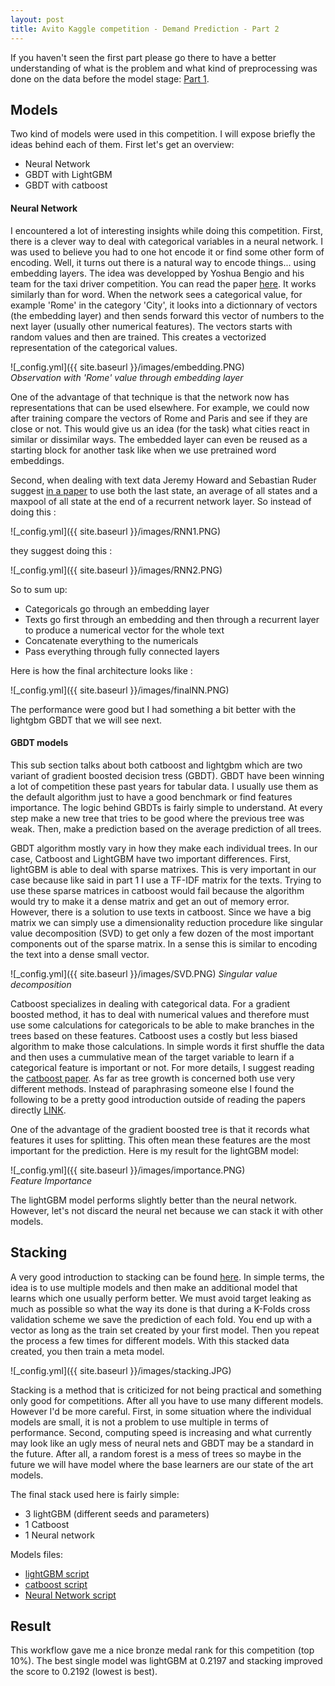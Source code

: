 ```yaml
---
layout: post
title: Avito Kaggle competition - Demand Prediction - Part 2
---
```


If you haven't seen the first part please go there to have a better understanding of what is the problem and what kind
of preprocessing was done on the data before the model stage: [Part 1](https://arroqc.github.io/Avito-Demand-Prediction-Part-1/).

## Models

Two kind of models were used in this competition. I will expose briefly the ideas behind each of them. First let's get an overview:
* Neural Network 
* GBDT with LightGBM 
* GBDT with catboost

#### Neural Network

I encountered a lot of interesting insights while doing this competition. First, there is a clever way to deal with categorical variables
in a neural network. I was used to believe you had to one hot encode it or find some other form of encoding. Well, it turns out there
is a natural way to encode things... using embedding layers. The idea was developped by Yoshua Bengio and his team for the taxi driver competition.
You can read the paper [here](https://arxiv.org/pdf/1508.00021.pdf). It works similarly than for word. When the network sees a categorical
value, for example 'Rome' in the category 'City', it looks into a dictionnary of vectors (the embedding layer) and then sends forward this 
vector of numbers to the next layer (usually other numerical features). The vectors starts with random values and then are trained. This creates
a vectorized representation of the categorical values.
 
![_config.yml]({{ site.baseurl }}/images/embedding.PNG)  
*Observation with 'Rome' value through embedding layer*

One of the advantage of that technique is that the network now has representations that can be used elsewhere. For example, we could now after training
compare the vectors of Rome and Paris and see if they are close or not. This would give us an idea (for the task) what cities react in similar
or dissimilar ways. The embedded layer can even be reused as a starting block for another task like when we use pretrained word embeddings.

Second, when dealing with text data Jeremy Howard and Sebastian Ruder suggest [in a paper](https://arxiv.org/pdf/1801.06146.pdf) to use both the last state,
an average of all states and a maxpool of all state at the end of a recurrent network layer. So instead of doing this :

![_config.yml]({{ site.baseurl }}/images/RNN1.PNG)  

they suggest doing this :

![_config.yml]({{ site.baseurl }}/images/RNN2.PNG)  

So to sum up:
* Categoricals go through an embedding layer
* Texts go first through an embedding and then through a recurrent layer to produce a numerical vector for the whole text
* Concatenate everything to the numericals
* Pass everything through fully connected layers  

Here is how the final architecture looks like :

![_config.yml]({{ site.baseurl }}/images/finalNN.PNG)  

The performance were good but I had something a bit better with the lightgbm GBDT that we will see next.

#### GBDT models

This sub section talks about both catboost and lightgbm which are two variant of gradient boosted decision tress (GBDT). GBDT have been winning 
a lot of competition these past years for tabular data. I usually use them as the default algorithm just to have a good benchmark or find
features importance. The logic behind GBDTs is fairly simple to understand. At every step make a new tree that tries to be good where the previous tree
was weak. Then, make a prediction based on the average prediction of all trees.

GBDT algorithm mostly vary in how they make each individual trees. In our case, Catboost and LightGBM have two important differences. First,
lightGBM is able to deal with sparse matrixes. This is very important in our case because like said in part 1 I use a TF-IDF matrix for the texts. 
Trying to use these sparse matrices in catboost would fail because the algorithm would try to make it a dense matrix and get an out of memory error.
However, there is a solution to use texts in catboost. Since we have a big matrix we can simply use a dimensionality reduction procedure like
singular value decomposition (SVD) to get only a few dozen of the most important components out of the sparse matrix. In a sense this is similar to encoding the text into a dense small vector.

![_config.yml]({{ site.baseurl }}/images/SVD.PNG)
*Singular value decomposition*

Catboost specializes in dealing with categorical data. For a gradient boosted method, it has to deal with numerical values and therefore
must use some calculations for categoricals to be able to make branches in the trees based on these features. Catboost uses a costly but less biased
algorithm to make those calculations. In simple words it first shuffle the data and then uses a cummulative mean of the target variable to 
learn if a categorical feature is important or not. For more details, I suggest reading the [catboost paper](http://learningsys.org/nips17/assets/papers/paper_11.pdf). As far as tree growth is concerned both use very different methods. Instead of paraphrasing someone else I found the following to be a pretty good introduction
outside of reading the papers directly [LINK](https://towardsdatascience.com/catboost-vs-light-gbm-vs-xgboost-5f93620723db).

One of the advantage of the gradient boosted tree is that it records what features it uses for splitting. This often mean these features are
the most important for the prediction. Here is my result for the lightGBM model:

![_config.yml]({{ site.baseurl }}/images/importance.PNG)  
*Feature Importance*

The lightGBM model performs slightly better than the neural network. However, let's not discard the neural net because we can stack it with other models.

## Stacking

A very good introduction to stacking can be found [here](http://blog.kaggle.com/2017/06/15/stacking-made-easy-an-introduction-to-stacknet-by-competitions-grandmaster-marios-michailidis-kazanova/). 
In simple terms, the idea is to use multiple models and then make an additional model that learns which one usually perform better. We must 
avoid target leaking as much as possible so what the way its done is that during a K-Folds cross validation scheme we save the prediction of 
each fold. You end up with a vector as long as the train set created by your first model. Then you repeat the process a few times for different 
models. With this stacked data created, you then train a meta model.

![_config.yml]({{ site.baseurl }}/images/stacking.JPG)  

Stacking is a method that is criticized for not being practical and something only good for competitions. After all you have to use many 
different models. However I'd be more careful. First, in some situation where the individual models are small, it is not a problem to use
multiple in terms of performance. Second, computing speed is increasing and what currently may look like an ugly mess of neural nets and GBDT
may be a standard in the future. After all, a random forest is a mess of trees so maybe in the future we will have model where the base
learners are our state of the art models.

The final stack used here is fairly simple:
* 3 lightGBM (different seeds and parameters)
* 1 Catboost
* 1 Neural network

Models files:
* [lightGBM script](https://github.com/arroqc/Avito-Kaggle/blob/master/Avito%20LGBv3.ipynb)
* [catboost script](https://github.com/arroqc/Avito-Kaggle/blob/master/Catboostv2.ipynb)
* [Neural Network script](https://github.com/arroqc/Avito-Kaggle/blob/master/Avito%20NN%20v2.ipynb)


## Result

This workflow gave me a nice bronze medal rank for this competition (top 10%). The best single model was lightGBM at 0.2197 and stacking improved
the score to 0.2192 (lowest is best).